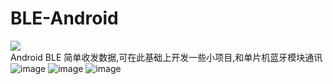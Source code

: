 # BLE-Android

![](https://travis-ci.org/leon0516/BLE-Android.svg?branch=master)  
Android BLE 简单收发数据,可在此基础上开发一些小项目,和单片机蓝牙模块通讯
![image](https://raw.githubusercontent.com/leon0516/BLE-Android/master/screenshot1.jpg)
![image](https://raw.githubusercontent.com/leon0516/BLE-Android/master/screenshot2.jpg)
![image](https://raw.githubusercontent.com/leon0516/BLE-Android/master/screenshot3.jpg)
